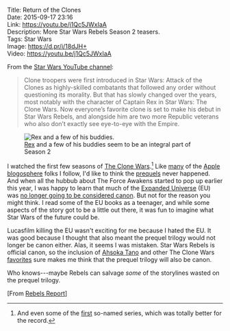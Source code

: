 Title: Return of the Clones  
Date: 2015-09-17 23:16  
Link: https://youtu.be/j1Qc5JWxIaA  
Description: More Star Wars Rebels Season 2 teasers.  
Tags: Star Wars  
Image: https://d.pr/i/18dJH+  
Video: https://youtu.be/j1Qc5JWxIaA  

From the [Star Wars YouTube channel][1]:

> Clone troopers were first introduced in Star Wars: Attack of the Clones as highly-skilled combatants that followed any order without questioning its morality. But that has slowly changed over the years, most notably with the character of Captain Rex in Star Wars: The Clone Wars. Now everyone’s favorite clone is set to make his debut in Star Wars Rebels, and alongside him are two more Republic veterans who also don’t exactly see eye-to-eye with the Empire.

<figure>
	<img src="http://rebelsreport.com/wp-content/uploads/2015/09/image003.jpg" alt="Rex and a few of his buddies." title="Rex and a few of his buddies.">
	<figcaption><a href="http://starwars.wikia.com/wiki/CT-7567" title="Clonetrooper 'Rex'">Rex</a> and a few of his buddies seem to be an integral part of Season 2</figcaption>
</figure>

I watched the first few seasons of [The Clone Wars][2].[^1] Like [many][3] of the [Apple][4] [blogosphere][5] folks I follow, I'd like to think the [prequels][6] never happened. And when all the hubbub about The Force Awakens started to pop up earlier this year, I was happy to learn that much of the [Expanded Universe][7] (EU) was [no longer going to be considered canon][8]. But not for the reason you might think. I read some of the EU books as a teenager, and while some aspects of the story got to be a little out there, it was fun to imagine what Star Wars of the future could be. 

Lucasfilm killing the EU wasn't exciting for me because I hated the EU. It was good because I thought that also meant the prequel trilogy would not longer be canon either. Alas, it seems I was mistaken. Star Wars Rebels is official canon, so the inclusion of [Ahsoka Tano][9] and other The Clone Wars [favorites][10] sure makes me think that the prequel trilogy will also be canon. 

Who knows---maybe Rebels can salvage *some* of the storylines wasted on the prequel trilogy.

[From [Rebels Report][11]]

[^1]: And even some of the [first][a] so-named series, which was totally better for the record.

[a]: https://en.wikipedia.org/wiki/Star_Wars:_Clone_Wars_(2003_TV_series) "Wikipedia: Star Wars The Clone Wars (older version)"

[1]: https://www.youtube.com/channel/UCZGYJFUizSax-yElQaFDp5Q "The Official Star Wars YouTube Channel"
[2]: https://en.wikipedia.org/wiki/Star_Wars:_The_Clone_Wars_(2008_TV_series) "Wikipedia: Star Wars The Clone Wars"
[3]: http://twitter.com/siracusa "John Siracusa on Twitter"
[4]: http://twitter.com/jsnell "Jason Snell on Twitter"
[5]: https://twitter.com/dmoren "Dan Moren on Twitter"
[6]: https://en.wikipedia.org/wiki/Star_Wars#Prequel_trilogy "Wikipedia: the original Star Wars trilogy"
[7]: https://en.wikipedia.org/wiki/Star_Wars_expanded_universe "Wikipedia: the Star Wars Expanded Universe"
[8]: http://www.theverge.com/2014/11/28/7302795/what-the-star-wars-episode-vii-trailer-tells-us-about-the-galaxys "The Verge on the Star Wars trailer"
[9]: https://en.wikipedia.org/wiki/Ahsoka_Tano "Ahsoka Tano"
[10]: http://starwars.wikia.com/wiki/CT-7567 "Rex"
[11]: http://rebelsreport.com/2015/09/17/star-wars-rebels-season-2-preview-clip-the-clones-return/ "Rebels Report Season 2 preview clip"